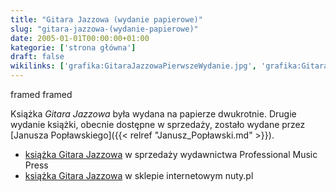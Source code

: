 ```yaml
---
title: "Gitara Jazzowa (wydanie papierowe)"
slug: "gitara-jazzowa-(wydanie-papierowe)"
date: 2005-01-01T00:00:00+01:00
kategorie: ['strona główna']
draft: false
wikilinks: ['grafika:GitaraJazzowaPierwszeWydanie.jpg', 'grafika:GitaraJazzowaDrugieWydanie.gif', 'Janusz_Pop%C5%82awski']
---
```

framed<!-- link nie odnosił się do niczego -->
framed<!-- link nie odnosił się do niczego -->

Książka *Gitara Jazzowa* była wydana na papierze dwukrotnie. Drugie
wydanie książki, obecnie dostępne w sprzedaży, zostało wydane przez
[Janusza Popławskiego]({{< relref "Janusz_Popławski.md" >}}).

  - [książka Gitara
    Jazzowa](http://www.poplawski.com.pl/pmp/nutyipodr/podrgit.htm) w
    sprzedaży wydawnictwa Professional Music Press
  - [książka Gitara
    Jazzowa](http://nuty.pl/autorzy/autor-blizinski_marek.htm) w sklepie
    internetowym nuty.pl

